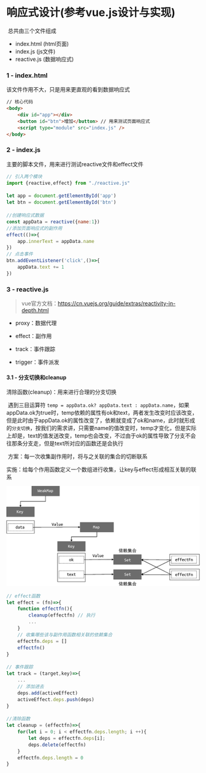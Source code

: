 # 响应式设计(参考vue.js设计与实现)

​	总共由三个文件组成

+ index.html	 (html页面)
+ index.js          (js文件)
+ reactive.js      (数据响应式)

### 1 - index.html

该文件作用不大，只是用来更直观的看到数据响应式

~~~ html
// 核心代码
<body>
    <div id="app"></div>
    <button id="btn">增加</button> // 用来测试页面响应式
    <script type="module" src="index.js" />
</body>
~~~

### 2 - index.js

主要的脚本文件，用来进行测试reactive文件和effect文件

```javascript
// 引入两个模块
import {reactive,effect} from "./reactive.js"

let app = document.getElementById('app')
let btn = document.getElementById('btn')

//创建响应式数据
const appData = reactive({name:1})
//添加页面响应式的副作用
effect(()=>{
    app.innerText = appData.name  
})
// 点击事件
btn.addEventListener('click',()=>{
    appData.text += 1
})
```

### 3 - reactive.js

> vue官方文档：https://cn.vuejs.org/guide/extras/reactivity-in-depth.html

+ proxy：数据代理

+ effect：副作用

+ track：事件跟踪
+ trigger：事件派发

#### 3.1 - 分支切换和cleanup

清除函数(cleanup)：用来进行合理的分支切换

​	遇到三目运算符 `temp = appData.ok? appData.text : appData.name`，如果appData.ok为true时，temp依赖的属性有ok和text，两者发生改变时应该改变，但是此时由于appData.ok的属性改变了，依赖就变成了ok和name，此时就形成的`分支切换`，按我们的需求讲，只需要name的值改变时，temp才变化，但是实际上却是，text的值发送改变，temp也会改变，不过由于ok的属性导致了分支不会往那条分支走，但是text所对应的函数还是会执行

​	方案：每一次收集副作用时，将与之关联的集合的切断联系

​	实施：给每个作用函数定义一个数组进行收集，让key与effect形成相互关联的联系

![image-20230208163123219](image-20230208163123219.png)

```javascript
// effect函数
let effect = (fn)=>{
    function effectfn(){
        cleanup(effectfn) // 执行
        ...
    }
    // 收集哪些该与副作用函数相关联的依赖集合
    effectfn.deps = []
    effectfn()
}
    
// 事件跟踪
let track = (target,key)=>{
    ...
    // 添加进去
    deps.add(activeEffect)
    activeEffect.deps.push(deps)
}

//清除函数
let cleanup = (effectfn)=>{
    for(let i = 0; i < effectfn.deps.length; i ++){
        let deps = effectfn.deps[i];
        deps.delete(effectfn)
    }
    effectfn.deps.length = 0
}
```

